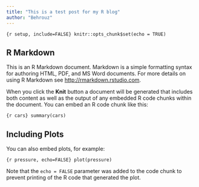 ```yaml
---
title: "This is a test post for my R blog"
author: "Behrouz"
---
```


`{r setup, include=FALSE} knitr::opts_chunk$set(echo = TRUE)`

R Markdown
----------

This is an R Markdown document. Markdown is a simple formatting syntax for authoring HTML, PDF, and MS Word documents. For more details on using R Markdown see <http://rmarkdown.rstudio.com>.

When you click the **Knit** button a document will be generated that includes both content as well as the output of any embedded R code chunks within the document. You can embed an R code chunk like this:

`{r cars} summary(cars)`

Including Plots
---------------

You can also embed plots, for example:

`{r pressure, echo=FALSE} plot(pressure)`

Note that the `echo = FALSE` parameter was added to the code chunk to prevent printing of the R code that generated the plot.
